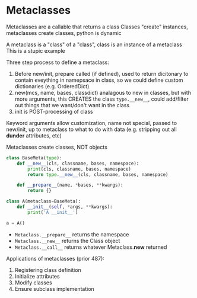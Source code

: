 # Metaclasses

Metaclasses are a callable that returns a class
Classes "create" instances, metaclasses create classes, python is dynamic

A metaclass is a "class" of a "class", class is an instance of a metaclass
This is a stupic example


Three step process to define a metaclass:
1. Before new/init, prepare called (if defined), used to return dicitonary to contain eveything in namepsace in class, so we could define custom dictionaries (e.g. OrderedDict)
2. new(mcs, name, bases, classdict) analagous to new in classes, but with more arguments, this CREATES the class `type.__new__`, could add/filter out things that we want/don't want in the class
3. init is POST-processing of class


Keyword arguments allow customization, name not special, passed to new/init, up to metaclass to what to do with data (e.g. stripping out all __dunder__ attributes, etc)

Metaclasses create classes, NOT objects
```python
class BaseMeta(type):
	def __new__(cls, classname, bases, namespace):
		print(cls, classname, bases, namespace)		
		return type.__new__(cls, classname, bases, namespace)

	def __prepare__(name, *bases, **kwargs):
		return {}

class A(metaclass=BaseMeta):
	def __init__(self, *args, **kwargs):
		print('A __init__')

a = A()

```

- `Metaclass.__prepare__` returns the namespace 
- `Metaclass.__new__` returns the Class object
- `Metaclass.__call__` returns whatever Metaclass.__new__ returned 

Applications of metaclasses (prior 487):
1. Registering class definition
2. Initialize attributes
3. Modify classes
4. Ensure subclass implementation



